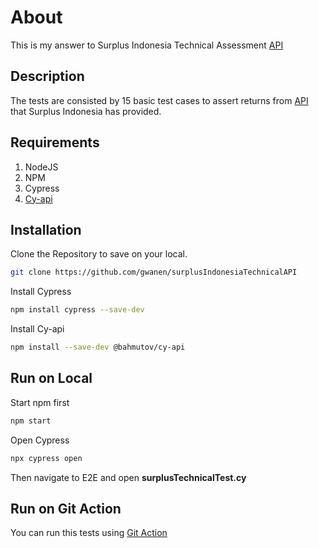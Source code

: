 # About

This is my answer to Surplus Indonesia Technical Assessment [API](https://jsonplaceholder.typicode.com/posts)

## Description

The tests are consisted by 15 basic test cases to assert returns from [API](https://jsonplaceholder.typicode.com/posts) that Surplus Indonesia has provided.

## Requirements
1. NodeJS
2. NPM
3. Cypress
4. [Cy-api](https://github.com/bahmutov/cy-api)

## Installation

Clone the Repository to save on your local.

```bash
git clone https://github.com/gwanen/surplusIndonesiaTechnicalAPI
```

Install Cypress
```bash
npm install cypress --save-dev
```

Install Cy-api
```bash
npm install --save-dev @bahmutov/cy-api
```

## Run on Local
Start npm first
```bash
npm start
```

Open Cypress
```bash
npx cypress open 
```

Then navigate to E2E and open **surplusTechnicalTest.cy**


## Run on Git Action
You can run this tests using [Git Action](https://github.com/gwanen/surplusIndonesiaTechnicalAPI/actions)
